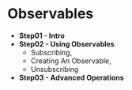 # Observables

- **Step01 - Intro**
- **Step02 - Using Observables**
  - Subscribing,
  - Creating An Observable,
  - Unsubscribing
- **Step03 - Advanced Operations**

